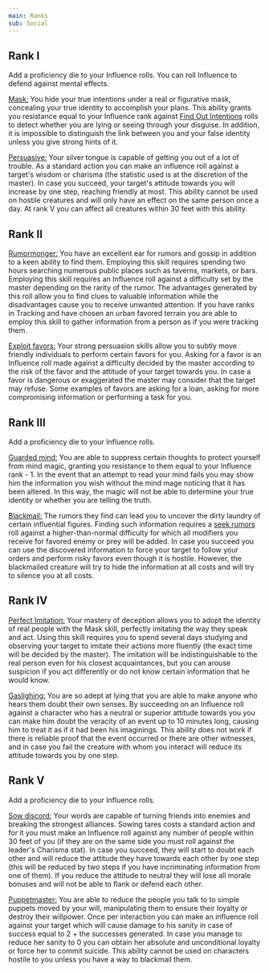 ```yaml
---
main: Ranks
sub: Social
---
```


## Rank I

Add a proficiency die to your Influence rolls. You can roll Influence to defend against mental effects.

<u>Mask:</u> You hide your true intentions under a real or figurative mask, concealing your true identity to accomplish your plans. This ability grants you resistance equal to your Influence rank against [Find Out Intentions](https://raldamain.com/rules/Crear%20personajes/talentos.html#averiguar-intenciones-sab) rolls to detect whether you are lying or seeing through your disguise. In addition, it is impossible to distinguish the link between you and your false identity unless you give strong hints of it. 

<u>Persuasive:</u> Your silver tongue is capable of getting you out of a lot of trouble. As a standard action you can make an influence roll against a target's wisdom or charisma (the statistic used is at the discretion of the master). In case you succeed, your target's attitude towards you will increase by one step, reaching friendly at most. This ability cannot be used on hostile creatures and will only have an effect on the same person once a day. At rank V you can affect all creatures within 30 feet with this ability.

## Rank II

<u>Rumormonger:</u> You have an excellent ear for rumors and gossip in addition to a keen ability to find them. Employing this skill requires spending two hours searching numerous public places such as taverns, markets, or bars. Employing this skill requires an Influence roll against a difficulty set by the master depending on the rarity of the rumor. The advantages generated by this roll allow you to find clues to valuable information while the disadvantages cause you to receive unwanted attention. If you have ranks in Tracking and have chosen an urban favored terrain you are able to employ this skill to gather information from a person as if you were tracking them.

<u>Exploit favors:</u> Your strong persuasion skills allow you to subtly move friendly individuals to perform certain favors for you. Asking for a favor is an Influence roll made against a difficulty decided by the master according to the risk of the favor and the attitude of your target towards you. In case a favor is dangerous or exaggerated the master may consider that the target may refuse. Some examples of favors are asking for a loan, asking for more compromising information or performing a task for you.

## Rank III

Add a proficiency die to your Influence rolls.

<u>Guarded mind:</u> You are able to suppress certain thoughts to protect yourself from mind magic, granting you resistance to them equal to your Influence rank - 1. In the event that an attempt to read your mind fails you may show him the information you wish without the mind mage noticing that it has been altered. In this way, the magic will not be able to determine your true identity or whether you are telling the truth.

<u>Blackmail:</u> The rumors they find can lead you to uncover the dirty laundry of certain influential figures. Finding such information requires a [seek rumors](https://raldamain.com/rules/Rangos/Social/influenciar.html#rango-ii) roll against a higher-than-normal difficulty for which all modifiers you receive for favored enemy or prey will be added. In case you succeed you can use the discovered information to force your target to follow your orders and perform risky favors even though it is hostile. However, the blackmailed creature will try to hide the information at all costs and will try to silence you at all costs.

## Rank IV

<u>Perfect Imitation:</u> Your mastery of deception allows you to adopt the identity of real people with the Mask skill, perfectly imitating the way they speak and act. Using this skill requires you to spend several days studying and observing your target to imitate their actions more fluently (the exact time will be decided by the master). The imitation will be indistinguishable to the real person even for his closest acquaintances, but you can arouse suspicion if you act differently or do not know certain information that he would know. 

<u>Gaslighing:</u> You are so adept at lying that you are able to make anyone who hears them doubt their own senses. By succeeding on an Influence roll against a character who has a neutral or superior attitude towards you you can make him doubt the veracity of an event up to 10 minutes long, causing him to treat it as if it had been his imaginings. This ability does not work if there is reliable proof that the event occurred or there are other witnesses, and in case you fail the creature with whom you interact will reduce its attitude towards you by one step. 

## Rank V

Add a proficiency die to your Influence rolls.

<u>Sow discord:</u> Your words are capable of turning friends into enemies and breaking the strongest alliances. Sowing tares costs a standard action and for it you must make an Influence roll against any number of people within 30 feet of you (if they are on the same side you must roll against the leader's Charisma stat). In case you succeed, they will start to doubt each other and will reduce the attitude they have towards each other by one step (this will be reduced by two steps if you have incriminating information from one of them). If you reduce the attitude to neutral they will lose all morale bonuses and will not be able to flank or defend each other. 

<u>Puppetmaster:</u> You are able to reduce the people you talk to to simple puppets moved by your will, manipulating them to ensure their loyalty or destroy their willpower. Once per interaction you can make an influence roll against your target which will cause damage to his sanity in case of success equal to 2 + the successes generated. In case you manage to reduce her sanity to 0 you can obtain her absolute and unconditional loyalty or force her to commit suicide. This ability cannot be used on characters hostile to you unless you have a way to blackmail them.